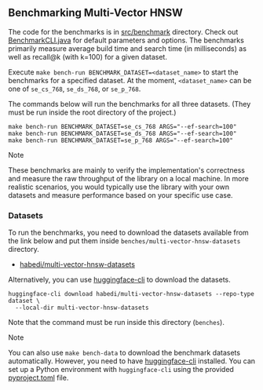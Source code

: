 ## Benchmarking Multi-Vector HNSW

The code for the benchmarks is in [src/benchmark](../src/benchmark/java/io/github/habedi/mvhnsw/bench) directory.
Check out [BenchmarkCLI.java](../src/benchmark/java/io/github/habedi/mvhnsw/bench/BenchmarkCLI.java) for default parameters and options.
The benchmarks primarily measure average build time and search time (in milliseconds) as well as recall@k (with k=100) for a given dataset.

Execute `make bench-run BENCHMARK_DATASET=<dataset_name>` to start the benchmarks for a specified dataset.
At the moment, `<dataset_name>` can be one of `se_cs_768`, `se_ds_768`, or `se_p_768`.

The commands below will run the benchmarks for all three datasets.
(They must be run inside the root directory of the project.)

```shell
make bench-run BENCHMARK_DATASET=se_cs_768 ARGS="--ef-search=100"
make bench-run BENCHMARK_DATASET=se_ds_768 ARGS="--ef-search=100"
make bench-run BENCHMARK_DATASET=se_p_768 ARGS="--ef-search=100"
```

> [!NOTE]
> These benchmarks are mainly to verify the implementation's correctness and measure the raw throughput of the library on a local machine.
> In more realistic scenarios, you would typically use the library with your own datasets and measure performance based on your specific use
> case.

### Datasets

To run the benchmarks, you need to download the datasets available from the link below and put them inside
`benches/multi-vector-hnsw-datasets` directory.

- [habedi/multi-vector-hnsw-datasets](https://huggingface.co/datasets/habedi/multi-vector-hnsw-datasets)

Alternatively, you can use [huggingface-cli](https://huggingface.co/docs/huggingface_hub/en/guides/cli) to download the datasets.

```shell
huggingface-cli download habedi/multi-vector-hnsw-datasets --repo-type dataset \
  --local-dir multi-vector-hnsw-datasets
```

Note that the command must be run inside this directory (`benches`).

> [!NOTE]
> You can also use `make bench-data` to download the benchmark datasets automatically.
> However, you need to have [huggingface-cli](https://huggingface.co/docs/huggingface_hub/en/guides/cli) installed.
> You can set up a Python environment with `huggingface-cli` using the provided [pyproject.toml](../pyproject.toml) file.
